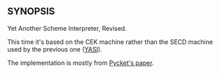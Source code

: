 ## SYNOPSIS

Yet Another Scheme Interpreter, Revised.

This time it's based on the CEK machine rather than the SECD machine used by
the previous one ([YASI](https://github.com/overminder/YASI)).

The implementation is mostly from [Pycket's
paper](http://homes.soic.indiana.edu/samth/pycket-draft.pdf).
